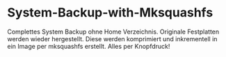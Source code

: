# System-Backup-with-Mksquashfs
Complettes System Backup ohne Home Verzeichnis. Originale Festplatten werden wieder hergestellt. Diese werden komprimiert und inkrementell in ein Image per mksquashfs erstellt. Alles per Knopfdruck!
